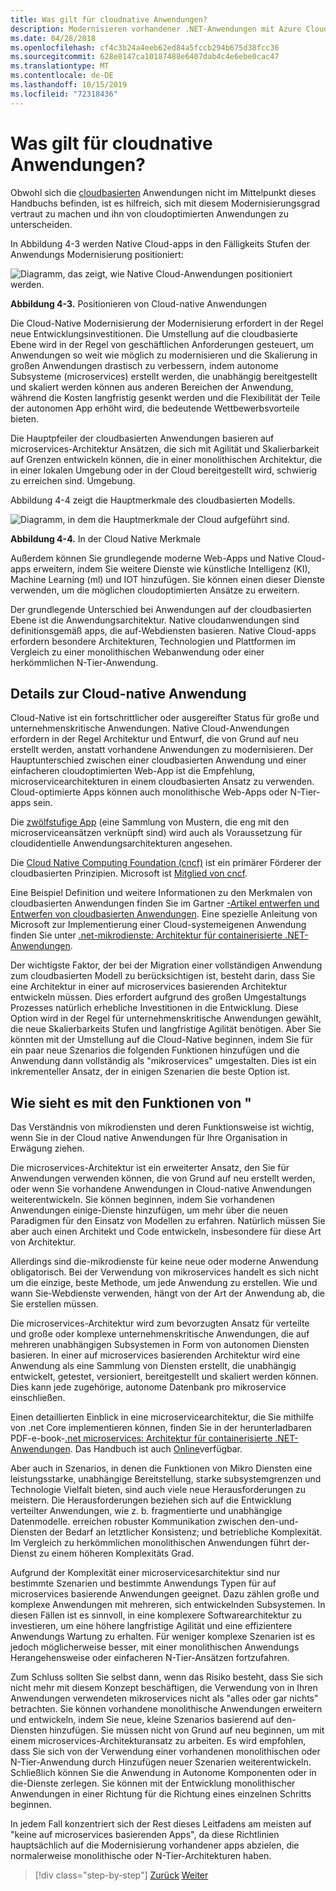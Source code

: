 ```yaml
---
title: Was gilt für cloudnative Anwendungen?
description: Modernisieren vorhandener .NET-Anwendungen mit Azure Cloud und Windows-Containern | Wie sieht es mit cloudbasierten Anwendungen aus?
ms.date: 04/28/2018
ms.openlocfilehash: cf4c3b24a4eeb62ed84a5fccb294b675d38fcc36
ms.sourcegitcommit: 628e8147ca10187488e6407dab4c4e6ebe0cac47
ms.translationtype: MT
ms.contentlocale: de-DE
ms.lasthandoff: 10/15/2019
ms.locfileid: "72318436"
---
```

# <a name="what-about-cloud-native-applications"></a>Was gilt für cloudnative Anwendungen?

Obwohl sich die [cloudbasierten](https://azure.microsoft.com/overview/cloudnative/) Anwendungen nicht im Mittelpunkt dieses Handbuchs befinden, ist es hilfreich, sich mit diesem Modernisierungsgrad vertraut zu machen und ihn von cloudoptimierten Anwendungen zu unterscheiden.

In Abbildung 4-3 werden Native Cloud-apps in den Fälligkeits Stufen der Anwendungs Modernisierung positioniert:

![Diagramm, das zeigt, wie Native Cloud-Anwendungen positioniert werden.](./media/what-about-cloud-native-applications/positioning-cloud-native-applications.png)

**Abbildung 4-3.** Positionieren von Cloud-native Anwendungen

Die Cloud-Native Modernisierung der Modernisierung erfordert in der Regel neue Entwicklungsinvestitionen. Die Umstellung auf die cloudbasierte Ebene wird in der Regel von geschäftlichen Anforderungen gesteuert, um Anwendungen so weit wie möglich zu modernisieren und die Skalierung in großen Anwendungen drastisch zu verbessern, indem autonome Subsysteme (microservices) erstellt werden, die unabhängig bereitgestellt und skaliert werden können aus anderen Bereichen der Anwendung, während die Kosten langfristig gesenkt werden und die Flexibilität der Teile der autonomen App erhöht wird, die bedeutende Wettbewerbsvorteile bieten.

Die Hauptpfeiler der cloudbasierten Anwendungen basieren auf microservices-Architektur Ansätzen, die sich mit Agilität und Skalierbarkeit auf Grenzen entwickeln können, die in einer monolithischen Architektur, die in einer lokalen Umgebung oder in der Cloud bereitgestellt wird, schwierig zu erreichen sind. Umgebung.

Abbildung 4-4 zeigt die Hauptmerkmale des cloudbasierten Modells.

![Diagramm, in dem die Hauptmerkmale der Cloud aufgeführt sind.](./media/what-about-cloud-native-applications/cloud-native-characteristics.png)

**Abbildung 4-4.** In der Cloud Native Merkmale

Außerdem können Sie grundlegende moderne Web-Apps und Native Cloud-apps erweitern, indem Sie weitere Dienste wie künstliche Intelligenz (KI), Machine Learning (ml) und IOT hinzufügen. Sie können einen dieser Dienste verwenden, um die möglichen cloudoptimierten Ansätze zu erweitern.

Der grundlegende Unterschied bei Anwendungen auf der cloudbasierten Ebene ist die Anwendungsarchitektur. Native cloudanwendungen sind definitionsgemäß apps, die auf-Webdiensten basieren. Native Cloud-apps erfordern besondere Architekturen, Technologien und Plattformen im Vergleich zu einer monolithischen Webanwendung oder einer herkömmlichen N-Tier-Anwendung.

## <a name="cloud-native-applications-details"></a>Details zur Cloud-native Anwendung

Cloud-Native ist ein fortschrittlicher oder ausgereifter Status für große und unternehmenskritische Anwendungen. Native Cloud-Anwendungen erfordern in der Regel Architektur und Entwurf, die von Grund auf neu erstellt werden, anstatt vorhandene Anwendungen zu modernisieren. Der Hauptunterschied zwischen einer cloudbasierten Anwendung und einer einfacheren cloudoptimierten Web-App ist die Empfehlung, microservicearchitekturen in einem cloudbasierten Ansatz zu verwenden. Cloud-optimierte Apps können auch monolithische Web-Apps oder N-Tier-apps sein.

Die [zwölfstufige App](https://12factor.net/) (eine Sammlung von Mustern, die eng mit den microserviceansätzen verknüpft sind) wird auch als Voraussetzung für cloudidentielle Anwendungsarchitekturen angesehen.

Die [Cloud Native Computing Foundation (cncf)](https://www.cncf.io/) ist ein primärer Förderer der cloudbasierten Prinzipien. Microsoft ist [Mitglied von cncf](https://azure.microsoft.com/blog/announcing-cncf/).

Eine Beispiel Definition und weitere Informationen zu den Merkmalen von cloudbasierten Anwendungen finden Sie im Gartner [-Artikel entwerfen und Entwerfen von cloudbasierten Anwendungen](https://www.gartner.com/doc/3181919/architect-design-cloudnative-applications). Eine spezielle Anleitung von Microsoft zur Implementierung einer Cloud-systemeigenen Anwendung finden Sie unter [.net-mikrodienste: Architektur für containerisierte .NET-Anwendungen](https://aka.ms/microservicesebook).

Der wichtigste Faktor, der bei der Migration einer vollständigen Anwendung zum cloudbasierten Modell zu berücksichtigen ist, besteht darin, dass Sie eine Architektur in einer auf microservices basierenden Architektur entwickeln müssen. Dies erfordert aufgrund des großen Umgestaltungs Prozesses natürlich erhebliche Investitionen in die Entwicklung. Diese Option wird in der Regel für unternehmenskritische Anwendungen gewählt, die neue Skalierbarkeits Stufen und langfristige Agilität benötigen. Aber Sie könnten mit der Umstellung auf die Cloud-Native beginnen, indem Sie für ein paar neue Szenarios die folgenden Funktionen hinzufügen und die Anwendung dann vollständig als "mikroservices" umgestalten. Dies ist ein inkrementeller Ansatz, der in einigen Szenarien die beste Option ist.

## <a name="what-about-microservices"></a>Wie sieht es mit den Funktionen von "

Das Verständnis von mikrodiensten und deren Funktionsweise ist wichtig, wenn Sie in der Cloud native Anwendungen für Ihre Organisation in Erwägung ziehen.

Die microservices-Architektur ist ein erweiterter Ansatz, den Sie für Anwendungen verwenden können, die von Grund auf neu erstellt werden, oder wenn Sie vorhandene Anwendungen in Cloud-native Anwendungen weiterentwickeln. Sie können beginnen, indem Sie vorhandenen Anwendungen einige-Dienste hinzufügen, um mehr über die neuen Paradigmen für den Einsatz von Modellen zu erfahren. Natürlich müssen Sie aber auch einen Architekt und Code entwickeln, insbesondere für diese Art von Architektur.

Allerdings sind die-mikrodienste für keine neue oder moderne Anwendung obligatorisch. Bei der Verwendung von mikroservices handelt es sich nicht um die einzige, beste Methode, um jede Anwendung zu erstellen. Wie und wann Sie-Webdienste verwenden, hängt von der Art der Anwendung ab, die Sie erstellen müssen.

Die microservices-Architektur wird zum bevorzugten Ansatz für verteilte und große oder komplexe unternehmenskritische Anwendungen, die auf mehreren unabhängigen Subsystemen in Form von autonomen Diensten basieren. In einer auf microservices basierenden Architektur wird eine Anwendung als eine Sammlung von Diensten erstellt, die unabhängig entwickelt, getestet, versioniert, bereitgestellt und skaliert werden können. Dies kann jede zugehörige, autonome Datenbank pro mikroservice einschließen.

Einen detaillierten Einblick in eine microservicearchitektur, die Sie mithilfe von .net Core implementieren können, finden Sie in der herunterladbaren PDF-e-book-[.net microservices: Architektur für containerisierte .NET-Anwendungen](https://aka.ms/microservicesebook). Das Handbuch ist auch [Online](../../microservices/index.md)verfügbar.

Aber auch in Szenarios, in denen die Funktionen von Mikro Diensten eine leistungsstarke, unabhängige Bereitstellung, starke subsystemgrenzen und Technologie Vielfalt bieten, sind auch viele neue Herausforderungen zu meistern. Die Herausforderungen beziehen sich auf die Entwicklung verteilter Anwendungen, wie z. b. fragmentierte und unabhängige Datenmodelle. erreichen robuster Kommunikation zwischen den-und-Diensten der Bedarf an letztlicher Konsistenz; und betriebliche Komplexität. Im Vergleich zu herkömmlichen monolithischen Anwendungen führt der-Dienst zu einem höheren Komplexitäts Grad.

Aufgrund der Komplexität einer microservicesarchitektur sind nur bestimmte Szenarien und bestimmte Anwendungs Typen für auf microservices basierende Anwendungen geeignet. Dazu zählen große und komplexe Anwendungen mit mehreren, sich entwickelnden Subsystemen. In diesen Fällen ist es sinnvoll, in eine komplexere Softwarearchitektur zu investieren, um eine höhere langfristige Agilität und eine effizientere Anwendungs Wartung zu erhalten. Für weniger komplexe Szenarien ist es jedoch möglicherweise besser, mit einer monolithischen Anwendungs Herangehensweise oder einfacheren N-Tier-Ansätzen fortzufahren.

Zum Schluss sollten Sie selbst dann, wenn das Risiko besteht, dass Sie sich nicht mehr mit diesem Konzept beschäftigen, die Verwendung von in Ihren Anwendungen verwendeten mikroservices nicht als "alles oder gar nichts" betrachten. Sie können vorhandene monolithische Anwendungen erweitern und entwickeln, indem Sie neue, kleine Szenarios basierend auf den-Diensten hinzufügen. Sie müssen nicht von Grund auf neu beginnen, um mit einem microservices-Architekturansatz zu arbeiten. Es wird empfohlen, dass Sie sich von der Verwendung einer vorhandenen monolithischen oder N-Tier-Anwendung durch Hinzufügen neuer Szenarien weiterentwickeln. Schließlich können Sie die Anwendung in Autonome Komponenten oder in die-Dienste zerlegen. Sie können mit der Entwicklung monolithischer Anwendungen in einer Richtung für die Richtung eines einzelnen Schritts beginnen.

In jedem Fall konzentriert sich der Rest dieses Leitfadens am meisten auf "keine auf microservices basierenden Apps", da diese Richtlinien hauptsächlich auf die Modernisierung vorhandener apps abzielen, die normalerweise monolithische oder N-Tier-Architekturen haben.

> [!div class="step-by-step"]
> [Zurück](microsoft-technologies-in-cloud-optimized-applications.md)
> [Weiter](deploy-existing-net-apps-as-windows-containers.md)
